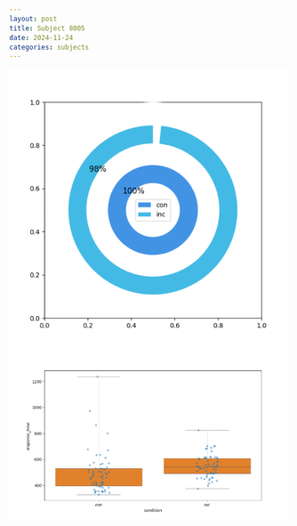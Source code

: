 ```yaml
---
layout: post
title: Subject 8005
date: 2024-11-24
categories: subjects
---
```


![](data/8005/run-9/8005_accuracy_by_condition.png)
![](data/8005/run-9/8005_rt.png)
